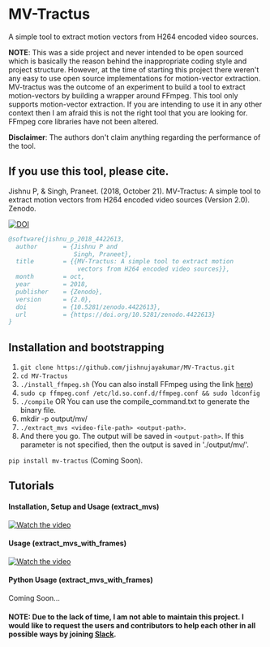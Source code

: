 # MV-Tractus
A simple tool to extract motion vectors from H264 encoded video sources.

**NOTE**: This was a side project and never intended to be open sourced which is basically the reason behind the inappropriate coding style and project structure. However, at the time of starting this project there weren't any easy to use open source implementations for motion-vector extraction. MV-tractus was the outcome of an experiment to build a tool to extract motion-vectors by building a wrapper around FFmpeg. This tool only supports motion-vector extraction. If you are intending to use it in any other context then I am afraid this is not the right tool that you are looking for. FFmpeg core libraries have not been altered. 

**Disclaimer**: The authors don't claim anything regarding the performance of the tool.

## If you use this tool, please cite.

Jishnu P, & Singh, Praneet. (2018, October 21). MV-Tractus: A simple tool to extract motion vectors from H264 encoded video sources (Version 2.0). Zenodo.

[![DOI](https://zenodo.org/badge/DOI/10.5281/zenodo.4422613.svg)](https://doi.org/10.5281/zenodo.4422613)

```bibtex
@software{jishnu_p_2018_4422613,
  author       = {Jishnu P and
                  Singh, Praneet},
  title        = {{MV-Tractus: A simple tool to extract motion 
                   vectors from H264 encoded video sources}},
  month        = oct,
  year         = 2018,
  publisher    = {Zenodo},
  version      = {2.0},
  doi          = {10.5281/zenodo.4422613},
  url          = {https://doi.org/10.5281/zenodo.4422613}
}
```

## Installation and bootstrapping

1. `git clone https://github.com/jishnujayakumar/MV-Tractus.git` 
2. `cd MV-Tractus`
3. `./install_ffmpeg.sh` (You can also install FFmpeg using the link [here](http://embedonix.com/articles/linux/installing-ffmpeg-from-source-on-ubuntu-14-0-4/))
4. `sudo cp ffmpeg.conf /etc/ld.so.conf.d/ffmpeg.conf && sudo ldconfig`
5. `./compile` OR You can use the compile_command.txt to generate the binary file.
6. mkdir -p output/mv/
7. `./extract_mvs <video-file-path> <output-path>`.
8. And there you go. The output will be saved in `<output-path>`. If this parameter is not specified, then the output is saved in './output/mv/'.

`pip install mv-tractus` (Coming Soon).

## Tutorials
#### Installation, Setup and Usage (extract_mvs)
[![Watch the video](https://i.ytimg.com/vi/qpwTdxsBebk/hqdefault.jpg)](https://www.youtube.com/embed/qpwTdxsBebk)

#### Usage (extract_mvs_with_frames)
[![Watch the video](https://i.ytimg.com/vi/-e02hCdQ0_w/mq1.jpg)](https://www.youtube.com/embed/-e02hCdQ0_w)

#### Python Usage (extract_mvs_with_frames)
Coming Soon...

#### NOTE: Due to the lack of time, I am not able to maintain this project. I would like to request the users and contributors to help each other in all possible ways by joining [Slack](https://join.slack.com/t/mv-tractus/shared_invite/zt-lmjczfaf-TX_JYYkKIlBeySkwPcX3xg).
